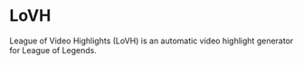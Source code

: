 # LoVH
League of Video Highlights (LoVH) is an automatic video highlight generator for League of Legends.
